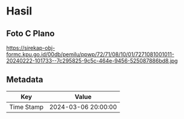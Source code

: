 # Hasil

## Foto C Plano

https://sirekap-obj-formc.kpu.go.id/00db/pemilu/ppwp/72/71/08/10/01/7271081001011-20240222-101733--7c295825-9c5c-464e-9456-525087886bd8.jpg


## Metadata

| Key        | Value               |
| ---------- | ------------------- |
| Time Stamp | 2024-03-06 20:00:00 |



